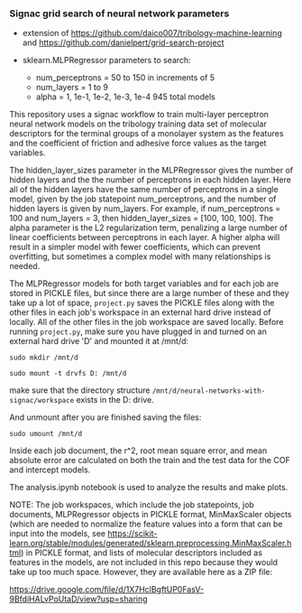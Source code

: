 ### Signac grid search of neural network parameters
* extension of https://github.com/daico007/tribology-machine-learning and https://github.com/danielpert/grid-search-project

* sklearn.MLPRegressor parameters to search:
    * num_perceptrons = 50 to 150 in increments of 5
    * num_layers = 1 to 9
    * alpha = 1, 1e-1, 1e-2, 1e-3, 1e-4
945 total models
    
This repository uses a signac workflow to train multi-layer perceptron neural network models on the tribology training data set of molecular descriptors for the terminal groups of a monolayer system as the features and the coefficient of friction and adhesive force values as the target variables.

The hidden_layer_sizes parameter in the MLPRegressor gives the number of hidden layers and the the number of perceptrons in each hidden layer. Here all of the hidden layers have the same number of perceptrons in a single model, given by the job statepoint num_perceptrons, and the number of hidden layers is given by num_layers. For example, if num_perceptrons = 100 and num_layers = 3, then hidden_layer_sizes = [100, 100, 100]. The alpha parameter is the L2 regularization term, penalizing a large number of linear coefficients between perceptrons in each layer. A higher alpha will result in a simpler model with fewer coefficients, which can prevent overfitting, but sometimes a complex model with many relationships is needed.

The MLPRegressor models for both target variables and for each job are stored in PICKLE files, but since there are a large number of these and they take up a lot of space, `project.py` saves the PICKLE files along with the other files in each job's workspace in an external hard drive instead of locally. All of the other files in the job workspace are saved locally. Before running `project.py`, make sure you have plugged in and turned on an external hard drive 'D' and mounted it at /mnt/d:

`sudo mkdir /mnt/d`

`sudo mount -t drvfs D: /mnt/d`

make sure that the directory structure `/mnt/d/neural-networks-with-signac/workspace` exists in the D: drive.

And unmount after you are finished saving the files:

`sudo umount /mnt/d`

Inside each job document, the r^2, root mean square error, and mean absolute error are calculated on both the train and the test data for the COF and intercept models.

The analysis.ipynb notebook is used to analyze the results and make plots.

NOTE: The job workspaces, which include the job statepoints, job documents, MLPRegressor objects in PICKLE format, MinMaxScaler objects (which are needed to normalize the feature values into a form that can be input into the models, see https://scikit-learn.org/stable/modules/generated/sklearn.preprocessing.MinMaxScaler.html) in PICKLE format, and lists of molecular descriptors included as features in the models, are not included in this repo because they would take up too much space. However, they are available here as a ZIP file:

https://drive.google.com/file/d/1X7HclBgftUP0FasV-9BfdiHALvPoUtaD/view?usp=sharing
